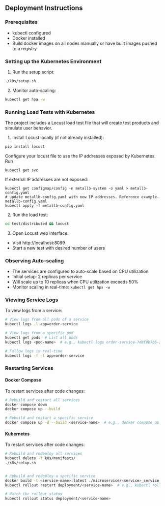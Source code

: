 ## Deployment Instructions

### Prerequisites
- kubectl configured
- Docker installed
- Build docker images on all nodes manually or have built images pushed to a registry

### Setting up the Kubernetes Environment

1. Run the setup script:
```bash
./k8s/setup.sh
```

2. Monitor auto-scaling:
```bash
kubectl get hpa -w
```

### Running Load Tests with Kubernetes
The project includes a Locust load test file that will create test products and simulate user behavior.

1. Install Locust locally (if not already installed):
```bash
pip install locust
```
Configure your locust file to use the IP addresses exposed by Kubernetes.
Run
```
kubectl get svc
```

If external IP addresses are not exposed:
```
kubectl get configmap/config -n metallb-system -o yaml > metallb-config.yaml
# update metallb-config.yaml with new IP addresses. Reference example-metallb-config.yaml
kubectl apply -f metallb-config.yaml

```

2. Run the load test:
```bash
cd test/distributed && locust
```

3. Open Locust web interface:
- Visit http://localhost:8089
- Start a new test with desired number of users

### Observing Auto-scaling
- The services are configured to auto-scale based on CPU utilization
- Initial setup: 2 replicas per service
- Will scale up to 10 replicas when CPU utilization exceeds 50%
- Monitor scaling in real-time: `kubectl get hpa -w`

### Viewing Service Logs
To view logs from a service:

```bash
# View logs from all pods of a service
kubectl logs -l app=order-service

# View logs from a specific pod
kubectl get pods  # List all pods
kubectl logs <pod-name>  # e.g., kubectl logs order-service-7d8f9b7b5-2x2jz

# Follow logs in real-time
kubectl logs -f -l app=order-service
```

### Restarting Services

#### Docker Compose
To restart services after code changes:
```bash
# Rebuild and restart all services
docker compose down
docker compose up --build

# Rebuild and restart a specific service
docker compose up -d --build <service-name>  # e.g., docker compose up -d --build order-service
```

#### Kubernetes
To restart services after code changes:
```bash
# Rebuild and redeploy all services
kubectl delete -f k8s/manifests/
./k8s/setup.sh


# Rebuild and redeploy a specific service
docker build -t <service-name>:latest ./microservice/<service>_service  # e.g., docker build -t order-service:latest ./microservice/order_service
kubectl rollout restart deployment/<service-name>  # e.g., kubectl rollout restart deployment/order-service

# Watch the rollout status
kubectl rollout status deployment/<service-name>
```
